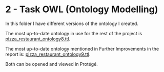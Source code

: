 # 2 - Task OWL (Ontology Modelling)

In this folder I have different versions of the ontology I created.

The most up-to-date ontology in use for the rest of the project is [pizza_restaurant_ontology8.ttl](pizza_restaurant_ontology8.ttl).

The most up-to-date ontology mentioned in Further Improvements in the report is: [pizza_restaurant_ontology9.ttl](pizza_restaurant_ontology9.ttl).

Both can be opened and viewed in Protégé.
